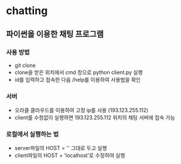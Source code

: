 # chatting

## 파이썬을 이용한 채팅 프로그램

### 사용 방법
- git clone
- clone을 받은 위치에서 cmd 창으로 python client.py 실행
- id를 입력하고 접속한 다음 /help를 이용하여 사용법을 확인


### 서버
- 오라클 클라우드를 이용하여 고정 ip를 사용 (193.123.255.112)
- client를 수정없이 실행하면 193.123.255.112 위치의 채팅 서버에 접속 가능

### 로컬에서 실행하는 법
- server파일의 HOST = '' 그대로 두고 실행
- client파일의 HOST = 'localhost'로 수정하여 실행
